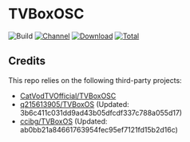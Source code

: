 # TVBoxOSC

![Build](https://shields.io/github/workflow/status/ccibg/apk/Test?logo=github&label=Build)
[![Channel](https://img.shields.io/badge/Follow-Telegram-blue.svg?logo=telegram)](https://t.me/TVBoxOSC)
[![Download](https://img.shields.io/github/v/release/ccibg/apk?color=orange&logoColor=orange&label=Download&logo=DocuSign)](https://github.com/ccibg/apk/releases/latest) 
[![Total](https://shields.io/github/downloads/ccibg/apk/total?logo=Bookmeter&label=Counts&logoColor=yellow&color=yellow)](https://github.com/ccibg/apk/releases)

## Credits
This repo relies on the following third-party projects:
- [CatVodTVOfficial/TVBoxOSC](https://github.com/CatVodTVOfficial/TVBoxOSC)
- [q215613905/TVBoxOS](https://github.com/q215613905/TVBoxOS) (Updated: 3b6c411c031dd9ad43b05dfcdf337c788a055d17)
- [ccibg/TVBoxOS](https://github.com/ccibg/TVBoxOS) (Updated: ab0bb21a84661763954fec95ef7121fd15b2d16c)
